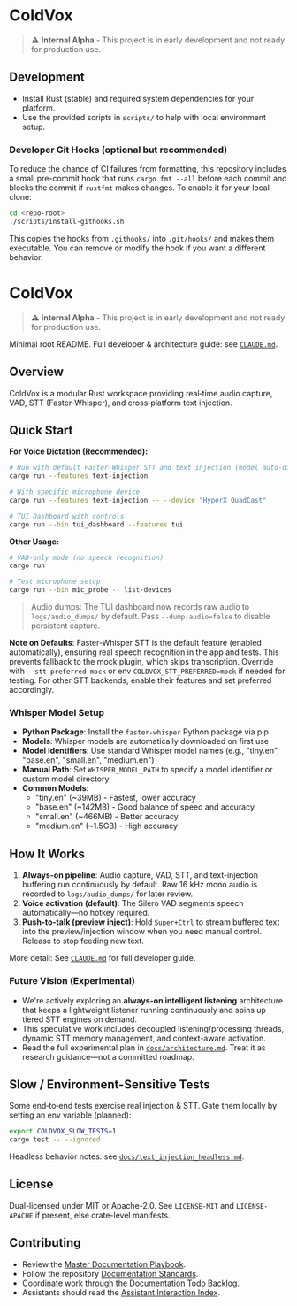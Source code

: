# ColdVox
> ⚠️ **Internal Alpha** - This project is in early development and not ready for production use.
## Development
 - Install Rust (stable) and required system dependencies for your platform.
 - Use the provided scripts in `scripts/` to help with local environment setup.

### Developer Git Hooks (optional but recommended)

To reduce the chance of CI failures from formatting, this repository includes a small pre-commit hook that runs `cargo fmt --all` before each commit and blocks the commit if `rustfmt` makes changes. To enable it for your local clone:

```bash
cd <repo-root>
./scripts/install-githooks.sh
```

This copies the hooks from `.githooks/` into `.git/hooks/` and makes them executable. You can remove or modify the hook if you want a different behavior.

# ColdVox

> ⚠️ **Internal Alpha** - This project is in early development and not ready for production use.

Minimal root README. Full developer & architecture guide: see [`CLAUDE.md`](CLAUDE.md).

## Overview
ColdVox is a modular Rust workspace providing real‑time audio capture, VAD, STT (Faster-Whisper), and cross‑platform text injection.

## Quick Start

**For Voice Dictation (Recommended):**
```bash
# Run with default Faster-Whisper STT and text injection (model auto-discovered)
cargo run --features text-injection

# With specific microphone device
cargo run --features text-injection -- --device "HyperX QuadCast"

# TUI Dashboard with controls
cargo run --bin tui_dashboard --features tui
```

**Other Usage:**
```bash
# VAD-only mode (no speech recognition)
cargo run

# Test microphone setup
cargo run --bin mic_probe -- list-devices
```

> Audio dumps: The TUI dashboard now records raw audio to `logs/audio_dumps/` by default. Pass `--dump-audio=false` to disable persistent capture.

**Note on Defaults**: Faster-Whisper STT is the default feature (enabled automatically), ensuring real speech recognition in the app and tests. This prevents fallback to the mock plugin, which skips transcription. Override with `--stt-preferred mock` or env `COLDVOX_STT_PREFERRED=mock` if needed for testing. For other STT backends, enable their features and set preferred accordingly.

### Whisper Model Setup
- **Python Package**: Install the `faster-whisper` Python package via pip
- **Models**: Whisper models are automatically downloaded on first use
- **Model Identifiers**: Use standard Whisper model names (e.g., "tiny.en", "base.en", "small.en", "medium.en")
- **Manual Path**: Set `WHISPER_MODEL_PATH` to specify a model identifier or custom model directory
- **Common Models**:
  - "tiny.en" (~39MB) - Fastest, lower accuracy
  - "base.en" (~142MB) - Good balance of speed and accuracy
  - "small.en" (~466MB) - Better accuracy
  - "medium.en" (~1.5GB) - High accuracy

## How It Works
1. **Always-on pipeline**: Audio capture, VAD, STT, and text-injection buffering run continuously by default. Raw 16 kHz mono audio is recorded to `logs/audio_dumps/` for later review.
2. **Voice activation (default)**: The Silero VAD segments speech automatically—no hotkey required.
3. **Push-to-talk (preview inject)**: Hold `Super+Ctrl` to stream buffered text into the preview/injection window when you need manual control. Release to stop feeding new text.

More detail: See [`CLAUDE.md`](CLAUDE.md) for full developer guide.

### Future Vision (Experimental)
- We're actively exploring an **always-on intelligent listening** architecture that keeps a lightweight listener running continuously and spins up tiered STT engines on demand.
- This speculative work includes decoupled listening/processing threads, dynamic STT memory management, and context-aware activation.
- Read the full experimental plan in [`docs/architecture.md`](docs/architecture.md#coldvox-future-vision). Treat it as research guidance—not a committed roadmap.

## Slow / Environment-Sensitive Tests
Some end‑to‑end tests exercise real injection & STT. Gate them locally by setting an env variable (planned):
```bash
export COLDVOX_SLOW_TESTS=1
cargo test -- --ignored
```
Headless behavior notes: see [`docs/text_injection_headless.md`](docs/text_injection_headless.md).

## License
Dual-licensed under MIT or Apache-2.0. See `LICENSE-MIT` and `LICENSE-APACHE` if present, else crate-level manifests.

## Contributing

- Review the [Master Documentation Playbook](docs/MasterDocumentationPlaybook.md).
- Follow the repository [Documentation Standards](docs/standards.md).
- Coordinate work through the [Documentation Todo Backlog](docs/todo.md).
- Assistants should read the [Assistant Interaction Index](docs/agents.md).
